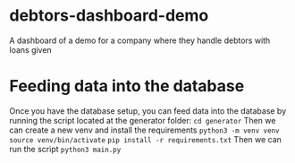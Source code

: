 # debtors-dashboard-demo
A dashboard of a demo for a company where they handle debtors with loans given

# Feeding data into the database
Once you have the database setup, you can feed data into the database by running the script located at the generator folder:
```cd generator```
Then we can create a new venv and install the requirements
```python3 -m venv venv```
```source venv/bin/activate```
```pip install -r requirements.txt```
Then we can run the script
```python3 main.py```